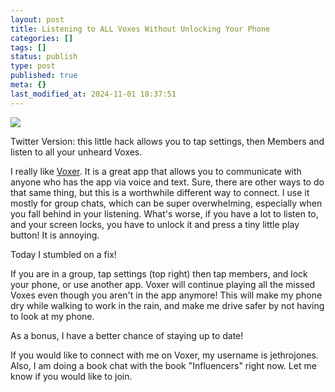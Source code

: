 ```yaml
---
layout: post
title: Listening to ALL Voxes Without Unlocking Your Phone
categories: []
tags: []
status: publish
type: post
published: true
meta: {}
last_modified_at: 2024-11-01 18:37:51
---
```


![](/squarespace_images/content_v1_4fffa949e4b0b4590d67b4e7_1437465743519-CVWU8OWDAH4XBL92H5VF_image-asset.jpeg_)
  






Twitter Version: this little hack allows you to tap settings, then Members and listen to all your unheard Voxes.


I really like 
[Voxer](https://appsto.re/us/txtFw.i). It is a great app that allows you to communicate with anyone who has the app via voice and text. Sure, there are other ways to do that same thing, but this is a worthwhile different way to connect. I use it mostly for group chats, which can be super overwhelming, especially when you fall behind in your listening. What's worse, if you have a lot to listen to, and your screen locks, you have to unlock it and press a tiny little play button! It is annoying.


Today I stumbled on a fix!


If you are in a group, tap settings (top right) then tap members, and lock your phone, or use another app. Voxer will continue playing all the missed Voxes even though you aren't in the app anymore! This will make my phone dry while walking to work in the rain, and make me drive safer by not having to look at my phone.


As a bonus, I have a better chance of staying up to date!


If you would like to connect with me on Voxer, my username is jethrojones. Also, I am doing a book chat with the book "Influencers" right now. Let me know if you would like to join.
